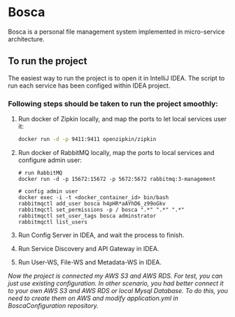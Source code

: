 # Bosca

Bosca is a personal file management system implemented in micro-service architecture.

## To run the project
The easiest way to run the project is to open it in IntelliJ IDEA. The script to run each service has been configed within IDEA project.

### Following steps should be taken to run the project smoothly:

1. Run docker of Zipkin locally, and map the ports to let local services user it:

   ```zsh
   docker run -d -p 9411:9411 openzipkin/zipkin
   ```

2. Run docker of RabbitMQ locally, map the ports to local services and configure admin user:

   ```shell
   # run RabbitMQ
   docker run -d -p 15672:15672 -p 5672:5672 rabbitmq:3-management
   
   # config admin user
   docker exec -i -t <docker_container_id> bin/bash
   rabbitmqctl add_user bosca h4pHR*aAYhD6_z99oGkv
   rabbitmqctl set_permissions -p / bosca ".*" ".*" ".*"
   rabbitmqctl set_user_tags bosca adminstrator
   rabbitmqctl list_users
   ```

3. Run Config Server in IDEA, and wait the process to finish.
4. Run Service Discovery and API Gateway in IDEA.
5. Run User-WS, File-WS and Metadata-WS in IDEA.



*Now the project is connected my AWS S3 and AWS RDS. For test, you can just use existing configuration. In other scenario, you had better connect it to your own AWS S3 and AWS RDS or local Mysql Database. To do this, you need to create them on AWS and modify application.yml in BoscaConfiguration repository.*

